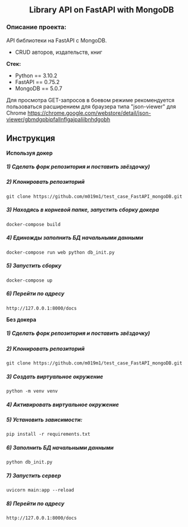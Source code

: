 <h2 align="center">Library API on FastAPI with MongoDB</h2>


### Описание проекта:
API библиотеки на FastAPI с MongoDB.
- CRUD авторов, издательств, книг

**Стек:**
- Python == 3.10.2
- FastAPI == 0.75.2
- MongoDB == 5.0.7


Для просмотра GET-запросов в боевом режиме рекомендуется пользоваться расширением для браузера типа "json-viewer" для Chrome
https://chrome.google.com/webstore/detail/json-viewer/gbmdgpbipfallnflgajpaliibnhdgobh

## Инструкция

**Используя докер**
##### 1) Сделать форк репозитория и поставить звёздочку)

##### 2) Клонировать репозиторий

    git clone https://github.com/m019m1/test_case_FastAPI_mongoDB.git

##### 3) Находясь в корневой папке, запустить сборку докера

    docker-compose build

##### 4) Единожды заполнить БД начальными данными

    docker-compose run web python db_init.py

##### 5) Запустить сборку

    docker-compose up
    
##### 6) Перейти по адресу

    http://127.0.0.1:8000/docs
    
**Без докера**
##### 1) Сделать форк репозитория и поставить звёздочку)

##### 2) Клонировать репозиторий

    git clone https://github.com/m019m1/test_case_FastAPI_mongoDB.git

##### 3) Создать виртуальное окружение

    python -m venv venv
    
##### 4) Активировать виртуальное окружение

##### 5) Установить зависимости:

    pip install -r requirements.txt

##### 6) Заполнить БД начальными данными

    python db_init.py
        
##### 7) Запустить сервер

    uvicorn main:app --reload
    
##### 8) Перейти по адресу

    http://127.0.0.1:8000/docs
    